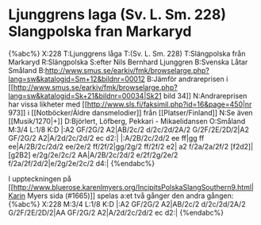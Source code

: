 # Ljunggrens laga (Sv. L. Sm. 228) Slangpolska fran Markaryd

{%abc%}
X:228
T:Ljunggrens låga
T:(Sv. L. Sm. 228)
T:Slängpolska från Markaryd
R:Slängpolska
S:efter Nils Bernhard Ljunggren
B:Svenska Låtar Småland
B:http://www.smus.se/earkiv/fmk/browselarge.php?lang=sw&katalogid=Sm+12&bildnr=00012
B:Jämför andrareprisen i [[http://www.smus.se/earkiv/fmk/browselarge.php?lang=sw&katalogid=Sk+21&bildnr=00034|Sk21 bild 34]]
N:Andrareprisen har vissa likheter med [[http://www.sls.fi/faksimil.php?id=16&page=450|nr 973]] i [[Notböcker/Äldre dansmelodier]] från [[Platser/Finland]]
N:Se även [[Musik/1270|+]]
D:Björlert, Löfberg, Pekkari - Mikaelidansen
O:Småland
M:3/4
L:1/8
K:D
|:A2 GF/2G/2 A2|AB/2c/2 d/2c/2d/2A/2 G/2F/2E/2D/2|A2 GF/2G/2 A2|A/2d/2c/2d/2 ec d2:|
|:A/2B/2c/2d/2 ee ff|gg ff ee|A/2B/2c/2d/2 ee/2e/2 ff/2f/2|gg/2g/2 ff/2f/2 e2|
a2 f/2a/2a/2f/2 [f2d2]|[g2B2] e/2g/2e/2c/2 AA|A/2B/2c/2d/2 e/2f/2g/2e/2 f/2a/2f/2d/2|e/2g/2e/2c/2 d4:|
{%endabc%}



I uppteckningen på [[http://www.bluerose.karenlmyers.org/IncipitsPolskaSlangSouthern9.html|Karin Myers sida (#1665)]] spelas a:et två gånger den andra gången:
{%abc%}
X:228
M:3/4
L:1/8
K:D
|:A2 GF/2G/2 A2|AB/2c/2 d/2c/2d/2A/2 G/2F/2E/2D/2|AA GF/2G/2 A2|A/2d/2c/2d/2 ec d2:|
{%endabc%}

